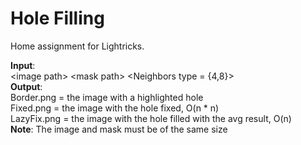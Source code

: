 # Hole Filling
 Home assignment for Lightricks.  
   
    
 **Input**:   
 \<image path> \<mask path> \<Neighbors type = {4,8}>  
 **Output**:   
 Border.png = the image with a highlighted hole  
Fixed.png = the image with the hole fixed, O(n * n)    
LazyFix.png = the image with the hole filled with the avg result, O(n)  
 **Note**: The image and mask must be of the same size

